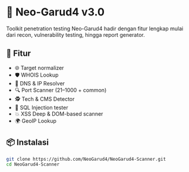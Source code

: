 # 🦅 Neo-Garud4 v3.0

Toolkit penetration testing 
Neo-Garud4 hadir dengan fitur lengkap mulai dari recon, vulnerability testing, hingga report generator.

## 🚀 Fitur
- 🌐 Target normalizer
- 🛡 WHOIS Lookup
- 📡 DNS & IP Resolver
- 🔍 Port Scanner (21–1000 + common)
- 🕵️ Tech & CMS Detector
- 💉 SQL Injection tester
- 💥 XSS Deep & DOM-based scanner
- 🌍 GeoIP Lookup

## 📦 Instalasi
```bash
git clone https://github.com/NeoGarud4/NeoGarud4-Scanner.git
cd NeoGarud4-Scanner

